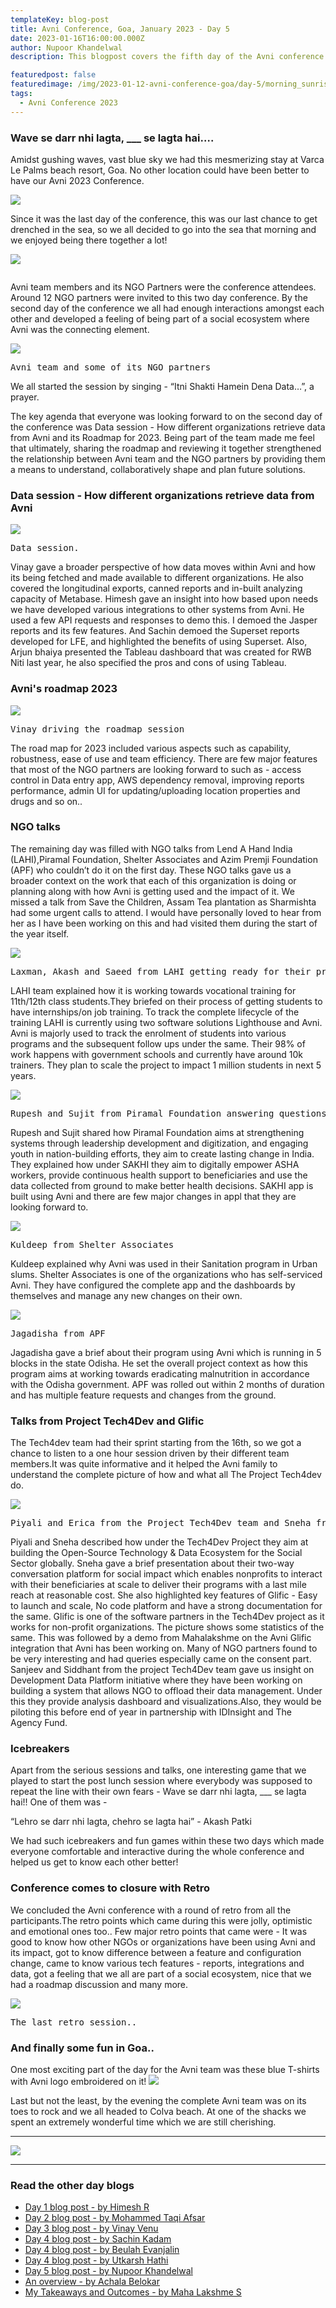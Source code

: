 ```yaml
---
templateKey: blog-post
title: Avni Conference, Goa, January 2023 - Day 5
date: 2023-01-16T16:00:00.000Z
author: Nupoor Khandelwal
description: This blogpost covers the fifth day of the Avni conference which includes the participation of various NGOs who have been using Avni in their programs.

featuredpost: false 
featuredimage: /img/2023-01-12-avni-conference-goa/day-5/morning_sunrise.jpg
tags:
  - Avni Conference 2023
---
```


### Wave se darr nhi lagta, ___ se lagta hai….

Amidst gushing waves, vast blue sky we had this mesmerizing stay at Varca Le Palms beach resort, Goa. No other location could have been better to have our Avni 2023 Conference.

![](/img/2023-01-12-avni-conference-goa/day-5/morning_sunrise.jpg)

Since it was the last day of the conference, this was our last chance to get drenched in the sea, so we all decided to go into the sea that morning and we enjoyed being there together a lot!

![](/img/2023-01-12-avni-conference-goa/day-5/beachside.jpg)
<pre></pre>

Avni team members and its NGO Partners were the conference attendees. Around 12 NGO partners were invited to this two day conference. By the second day of the conference we all had enough interactions amongst each other and developed a feeling of being part of a social ecosystem where Avni was the connecting element.

![](/img/2023-01-12-avni-conference-goa/day-5/avni_team.jpg)
<pre>Avni team and some of its NGO partners</pre>

We all started the session by singing - “Itni Shakti Hamein Dena Data…”, a prayer.

The key agenda that everyone was looking forward to on the second day of the conference was Data session - How different organizations retrieve data from Avni and its Roadmap for 2023. Being part of the team made me feel that ultimately, sharing the roadmap and reviewing it together strengthened the relationship between Avni team and the NGO partners by providing them a means to understand, collaboratively shape and plan future solutions.

### Data session - How different organizations retrieve data from Avni
![](/img/2023-01-12-avni-conference-goa/day-5/data_session.jpg)
<pre>Data session.
</pre>

Vinay gave a broader perspective of how data moves within Avni and how its being fetched and made available to different organizations. He also covered the longitudinal exports, canned reports and in-built analyzing capacity of Metabase.
Himesh gave an insight into how based upon needs we have developed various integrations to other systems from Avni. He used a few API requests and responses to demo this.
I demoed the Jasper reports and its few features. And Sachin demoed the Superset reports developed for LFE, and highlighted the benefits of using Superset.
Also, Arjun bhaiya presented the Tableau dashboard that was created for RWB Niti last year, he also specified the pros and cons of using Tableau.

### Avni's roadmap 2023
![](/img/2023-01-12-avni-conference-goa/day-5/vinay_roadmap.jpg)
<pre>Vinay driving the roadmap session</pre>

The road map for 2023 included various aspects such as capability, robustness, ease of use and team efficiency. There are few major features that most of the NGO partners are looking forward to such as - access control in Data entry app, AWS dependency removal, improving reports performance, admin UI for updating/uploading location properties and drugs and so on..

### NGO talks
The remaining day was filled with NGO talks from Lend A Hand India (LAHI),Piramal Foundation, Shelter Associates and Azim Premji Foundation (APF) who couldn’t do it on the first day. These NGO talks gave us a broader context on the work that each of this organization is doing or planning along with how Avni is getting used and the impact of it. We missed a talk from Save the Children, Assam Tea plantation as Sharmishta had some urgent calls to attend. I would have personally loved to hear from her as I have been working on this and had visited them during the start of the year itself.

![](/img/2023-01-12-avni-conference-goa/day-5/Lahi.jpg)
<pre>Laxman, Akash and Saeed from LAHI getting ready for their presentation
</pre>

LAHI team explained how it is working towards vocational training for 11th/12th class students.They briefed on their process of getting students to have internships/on job training. To track the complete lifecycle of the training LAHI is currently using two software solutions Lighthouse and Avni. Avni is majorly used to track the enrolment of students into various programs and the subsequent follow ups under the same. Their 98% of work happens with government schools and currently have around 10k trainers. They plan to scale the project to impact 1 million students in next 5 years.

![](/img/2023-01-12-avni-conference-goa/day-5/sakhi.jpg)
<pre>Rupesh and Sujit from Piramal Foundation answering questions post their talk</pre>

Rupesh and Sujit shared how Piramal Foundation aims at strengthening systems through leadership development and digitization, and engaging youth in nation-building efforts, they aim to create lasting change in India. They explained how under SAKHI they aim to digitally empower ASHA workers, provide continuous health support to beneficiaries and use the data collected from ground to make better health decisions. SAKHI app is built using Avni and there are few major changes in appl that they are looking forward to.

![](/img/2023-01-12-avni-conference-goa/day-5/kuldeep.jpg)
<pre>Kuldeep from Shelter Associates</pre>

Kuldeep explained why Avni was used in their Sanitation program in Urban slums. Shelter Associates is one of the organizations who has self-serviced Avni. They have configured the complete app and the dashboards by themselves and manage any new changes on their own.

![](/img/2023-01-12-avni-conference-goa/day-5/jagadisha.jpg)
<pre>Jagadisha from APF</pre>

Jagadisha gave a brief about their program using Avni which is running in 5 blocks in the state Odisha. He set the overall project context as how this program aims at working towards eradicating malnutrition in accordance with the Odisha government. APF was rolled out within 2 months of duration and has multiple feature requests and changes from the ground.

### Talks from Project Tech4Dev and Glific
The Tech4dev team had their sprint starting from the 16th, so we got a chance to listen to a one hour session driven by their different team members.It was quite informative and it helped the Avni family to understand the complete picture of how and what all The Project Tech4dev do.

![](/img/2023-01-12-avni-conference-goa/day-5/glific_tech4dev.jpg)
<pre>Piyali and Erica from the Project Tech4Dev team and Sneha from Glific</pre>

Piyali and Sneha described how under the Tech4Dev Project they aim at building the Open-Source Technology & Data Ecosystem for the Social Sector globally.
Sneha gave a brief presentation about their two-way conversation platform for social impact which enables nonprofits to interact with their beneficiaries at scale to deliver their programs with a last mile reach at reasonable cost. She also highlighted key features of Glific - Easy to launch and scale, No code platform and have a strong documentation for the same. Glific is one of the software partners in the Tech4Dev project as it works for non-profit organizations. The picture shows some statistics of the same.
This was followed by a demo from Mahalakshme on the Avni Glific integration that Avni has been working on. Many of NGO partners found to be very interesting and had queries especially came on the consent part.
Sanjeev and Siddhant from the project Tech4Dev team gave us insight on Development Data Platform initiative where they have been working on building a system that allows NGO to offload their data management. Under this they provide analysis dashboard and visualizations.Also, they would be piloting this before end of year in partnership with IDInsight and The Agency Fund.


### Icebreakers
Apart from the serious sessions and talks, one interesting game that we played to start the post lunch session where everybody was supposed to repeat the line with their own fears - Wave se darr nhi lagta, ___ se lagta hai!! One of them was -

“Lehro se darr nhi lagta, chehro se lagta hai” - Akash Patki

We had such icebreakers and fun games within these two days which made everyone comfortable and interactive during the whole conference and helped us get to know each other better!


### Conference comes to closure with Retro
We concluded the Avni conference with a round of retro from all the participants.The retro points which came during this were jolly, optimistic and emotional ones too..
Few major retro points that came were - It was good to know how other NGOs or organizations have been using Avni and its impact, got to know difference between a feature and configuration change, came to know various tech features - reports, integrations and data, got a feeling that we all are part of a social ecosystem, nice that we had a roadmap discussion and many more.

![](/img/2023-01-12-avni-conference-goa/day-5/retro.jpeg)
<pre>The last retro session..
</pre>


### And finally some fun in Goa..
One most exciting part of the day for the Avni team was these blue T-shirts with Avni logo embroidered on it!
![](/img/2023-01-12-avni-conference-goa/day-5/team_collage.jpg)

Last but not the least, by the evening the complete Avni team was on its toes to rock and we all headed to Colva beach. At one of the shacks we spent an extremely wonderful time which we are still cherishing.


----------------------------

![](/img/2023-01-12-avni-conference-goa/day-5/party_time.jpg)

----------------------------
### Read the other day blogs

* [Day 1 blog post - by Himesh R](https://avniproject.org/blog/2023-01-12-avni-conference-goa-day-1/)
* [Day 2 blog post - by Mohammed Taqi Afsar](https://avniproject.org/blog/2023-01-13-avni-conference-goa-day-2/)
* [Day 3 blog post - by Vinay Venu](https://avniproject.org/blog/2023-01-14-avni-conference-goa-day-3/)
* [Day 4 blog post - by Sachin Kadam](https://avniproject.org/blog/2023-01-15-avni-conference-goa-day-4/)
* [Day 4 blog post - by Beulah Evanjalin](https://avniproject.org/blog/2023-01-17-avni-conference-goa-day-4/)
* [Day 4 blog post - by Utkarsh Hathi](https://avniproject.org/blog/2023-01-18-avni-conference-goa-day-4/)
* [Day 5 blog post - by Nupoor Khandelwal](https://avniproject.org/blog/2023-01-16-avni-conference-goa-day-5/)
* [An overview - by Achala Belokar](https://avniproject.org/blog/2023-01-19-avni-conference-goa-all-days/)
* [My Takeaways and Outcomes - by Maha Lakshme S](https://avniproject.org/blog/2023-01-19-avni-conference-goa-takeaways_and_outcomes/)
